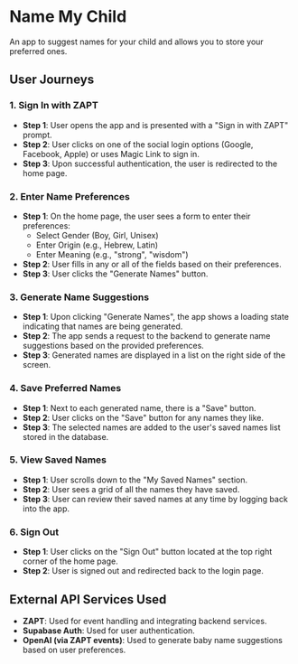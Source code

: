 # Name My Child

An app to suggest names for your child and allows you to store your preferred ones.

## User Journeys

### 1. Sign In with ZAPT

- **Step 1**: User opens the app and is presented with a "Sign in with ZAPT" prompt.
- **Step 2**: User clicks on one of the social login options (Google, Facebook, Apple) or uses Magic Link to sign in.
- **Step 3**: Upon successful authentication, the user is redirected to the home page.

### 2. Enter Name Preferences

- **Step 1**: On the home page, the user sees a form to enter their preferences:
  - Select Gender (Boy, Girl, Unisex)
  - Enter Origin (e.g., Hebrew, Latin)
  - Enter Meaning (e.g., "strong", "wisdom")
- **Step 2**: User fills in any or all of the fields based on their preferences.
- **Step 3**: User clicks the "Generate Names" button.

### 3. Generate Name Suggestions

- **Step 1**: Upon clicking "Generate Names", the app shows a loading state indicating that names are being generated.
- **Step 2**: The app sends a request to the backend to generate name suggestions based on the provided preferences.
- **Step 3**: Generated names are displayed in a list on the right side of the screen.

### 4. Save Preferred Names

- **Step 1**: Next to each generated name, there is a "Save" button.
- **Step 2**: User clicks on the "Save" button for any names they like.
- **Step 3**: The selected names are added to the user's saved names list stored in the database.

### 5. View Saved Names

- **Step 1**: User scrolls down to the "My Saved Names" section.
- **Step 2**: User sees a grid of all the names they have saved.
- **Step 3**: User can review their saved names at any time by logging back into the app.

### 6. Sign Out

- **Step 1**: User clicks on the "Sign Out" button located at the top right corner of the home page.
- **Step 2**: User is signed out and redirected back to the login page.

## External API Services Used

- **ZAPT**: Used for event handling and integrating backend services.
- **Supabase Auth**: Used for user authentication.
- **OpenAI (via ZAPT events)**: Used to generate baby name suggestions based on user preferences.